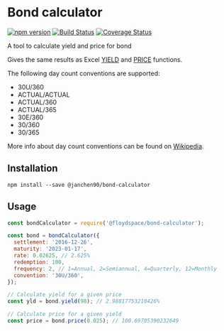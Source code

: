 # Bond calculator

[![npm version](https://badge.fury.io/js/%40floydspace%2Fbond-calculator.svg)](https://badge.fury.io/js/%40floydspace%2Fbond-calculator)
[![Build Status](https://travis-ci.org/floydspace/bond-calculator.svg?branch=master)](https://travis-ci.org/floydspace/bond-calculator)
[![Coverage Status](https://coveralls.io/repos/github/floydspace/bond-calculator/badge.svg?branch=master)](https://coveralls.io/github/floydspace/bond-calculator?branch=master)

A tool to calculate yield and price for bond

Gives the same results as Excel [YIELD](https://support.office.com/en-US/article/YIELD-function-F5F5CA43-C4BD-434F-8BD2-ED3C9727A4FE) and [PRICE](https://support.office.com/en-us/article/PRICE-function-3ea9deac-8dfa-436f-a7c8-17ea02c21b0a) functions.

The following day count conventions are supported:
* 30U/360
* ACTUAL/ACTUAL
* ACTUAL/360
* ACTUAL/365
* 30E/360
* 30/360
* 30/365

More info about day count conventions can be found on [Wikipedia](https://en.wikipedia.org/wiki/Day_count_convention).

## Installation
```
npm install --save @janchen90/bond-calculator
```

## Usage
```javascript
const bondCalculator = require('@floydspace/bond-calculator');

const bond = bondCalculator({
  settlement: '2016-12-26',
  maturity: '2023-01-17',
  rate: 0.02625, // 2.625%
  redemption: 100,
  frequency: 2, // 1=Annual, 2=Semiannual, 4=Quarterly, 12=Monthly
  convention: '30U/360',
});

// Calculate yield for a given price
const yld = bond.yield(98); // 2.98817753210426%

// Calculate price for a given yield
const price = bond.price(0.025); // 100.69785390232649
```
